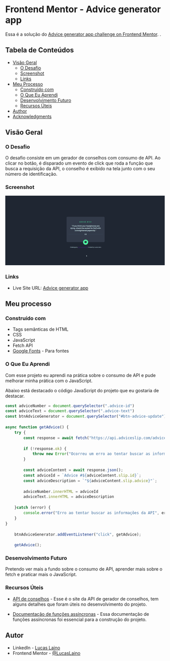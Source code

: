 # Frontend Mentor - Advice generator app 

Essa é a solução do [Advice generator app challenge on Frontend Mentor](https://www.frontendmentor.io/challenges/advice-generator-app-QdUG-13db). .

## Tabela de Conteúdos

- [Visão Geral](#visao-geral)
  - [O Desafio](#o-desafio)
  - [Screenshot](#screenshot)
  - [Links](#links)
- [Meu Processo](#meu-processo)
  - [Construído com](#construido-com)
  - [O Que Eu Aprendi](#o-que-eu-aprendi)
  - [Desenvolvimento Futuro](#desenvolvimento-futuro)
  - [Recursos Úteis](#recursos-uteis)
- [Author](#author)
- [Acknowledgments](#acknowledgments)

## Visão Geral

### O Desafio

O desafio consiste em um gerador de conselhos com consumo de API. Ao clicar no botão, é disparado um evento de click que roda a função que busca a requisição da API, o conselho é exibido na tela junto com o seu número de identificação.

### Screenshot

![](./src/images/advice-generator.gif)

### Links

- Live Site URL: [Advice generator app](https://lucaslaino.github.io/frontend-mentor-advice-generator-app/)

## Meu processo

### Construído com

- Tags semânticas de HTML
- CSS 
- JavaScript
- Fetch API
- [Google Fonts](https://fonts.google.com/) - Para fontes 

### O Que Eu Aprendi

Com esse projeto eu aprendi na prática sobre o consumo de API e pude melhorar minha prática com o JavaScript. 

Abaixo está destacado o código JavaScript do projeto que eu gostaria de destacar.

```js
const adviceNumber = document.querySelector(".advice-id")
const adviceText = document.querySelector(".advice-text")
const btnAdviceGenerator = document.querySelector("#btn-advice-update")

async function getAdvice() {
    try {
        const response = await fetch("https://api.adviceslip.com/advice")
    
        if (!response.ok) {
            throw new Error("Ocorreu um erro ao tentar buscar as informações da API");
        }

        const adviceContent = await response.json();
        const adviceId = `Advice #${adviceContent.slip.id}`;
        const adviceDescription = `"${adviceContent.slip.advice}"`;
        
        adviceNumber.innerHTML = adviceId
        adviceText.innerHTML = adviceDescription
    
    }catch (error) {
        console.error("Erro ao tentar buscar as informações da API", error)
    }
}

    btnAdviceGenerator.addEventListener("click", getAdvice);

    getAdvice();
```

### Desenvolvimento Futuro

 Pretendo ver mais a fundo sobre o consumo de API, aprender mais sobre o fetch e praticar mais o JavaScript.

### Recursos Úteis

- [API de conselhos](https://api.adviceslip.com/#endpoint-random) - Esse é o site da API de gerador de conselhos, tem alguns detalhes que foram úteis no desenvolvimento do projeto.

- [Documentação de funções assíncronas](https://developer.mozilla.org/pt-BR/docs/Web/JavaScript/Reference/Statements/async_function) - Essa documentação de funções assíncronas foi essencial para a construção do projeto.

## Autor

- LinkedIn - [Lucas Laino](https://www.linkedin.com/in/lucaslaino/)
- Frontend Mentor - [@LucasLaino](https://www.frontendmentor.io/profile/LucasLaino)